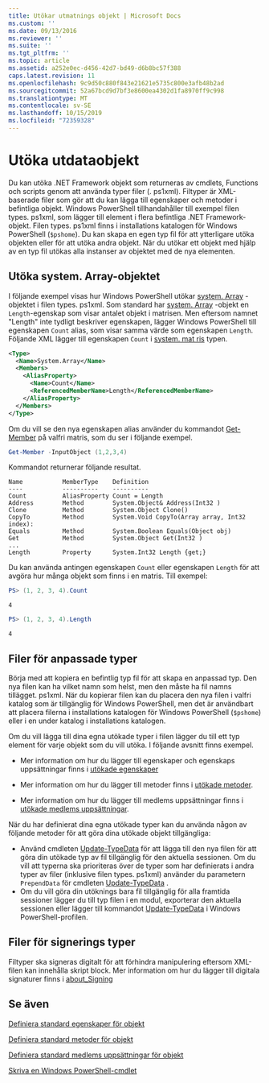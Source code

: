 ```yaml
---
title: Utökar utmatnings objekt | Microsoft Docs
ms.custom: ''
ms.date: 09/13/2016
ms.reviewer: ''
ms.suite: ''
ms.tgt_pltfrm: ''
ms.topic: article
ms.assetid: a252e0ec-d456-42d7-bd49-d6b8bc57f388
caps.latest.revision: 11
ms.openlocfilehash: 9c9d50c880f843e21621e5735c800e3afb48b2ad
ms.sourcegitcommit: 52a67bcd9d7bf3e8600ea4302d1fa8970ff9c998
ms.translationtype: MT
ms.contentlocale: sv-SE
ms.lasthandoff: 10/15/2019
ms.locfileid: "72359328"
---
```

# <a name="extending-output-objects"></a>Utöka utdataobjekt

Du kan utöka .NET Framework objekt som returneras av cmdlets, Functions och scripts genom att använda typer filer (. ps1xml). Filtyper är XML-baserade filer som gör att du kan lägga till egenskaper och metoder i befintliga objekt. Windows PowerShell tillhandahåller till exempel filen types. ps1xml, som lägger till element i flera befintliga .NET Framework-objekt. Filen types. ps1xml finns i installations katalogen för Windows PowerShell (`$pshome`). Du kan skapa en egen typ fil för att ytterligare utöka objekten eller för att utöka andra objekt. När du utökar ett objekt med hjälp av en typ fil utökas alla instanser av objektet med de nya elementen.

## <a name="extending-the-systemarray-object"></a>Utöka system. Array-objektet

I följande exempel visas hur Windows PowerShell utökar [system. Array](/dotnet/api/System.Array) -objektet i filen types. ps1xml. Som standard har [system. Array](/dotnet/api/System.Array) -objekt en `Length`-egenskap som visar antalet objekt i matrisen. Men eftersom namnet "Length" inte tydligt beskriver egenskapen, lägger Windows PowerShell till egenskapen `Count` alias, som visar samma värde som egenskapen `Length`. Följande XML lägger till egenskapen `Count` i [system. mat ris](/dotnet/api/System.Array) typen.

```xml
<Type>
  <Name>System.Array</Name>
  <Members>
    <AliasProperty>
      <Name>Count</Name>
      <ReferencedMemberName>Length</ReferencedMemberName>
    </AliasProperty>
  </Members>
</Type>

```

Om du vill se den nya egenskapen alias använder du kommandot [Get-Member](/powershell/module/Microsoft.PowerShell.Utility/Get-Member) på valfri matris, som du ser i följande exempel.

```powershell
Get-Member -InputObject (1,2,3,4)
```

Kommandot returnerar följande resultat.
```output
Name           MemberType    Definition
----           ----------    ----------
Count          AliasProperty Count = Length
Address        Method        System.Object& Address(Int32 )
Clone          Method        System.Object Clone()
CopyTo         Method        System.Void CopyTo(Array array, Int32 index):
Equals         Method        System.Boolean Equals(Object obj)
Get            Method        System.Object Get(Int32 )
...
Length         Property      System.Int32 Length {get;}
```
Du kan använda antingen egenskapen `Count` eller egenskapen `Length` för att avgöra hur många objekt som finns i en matris. Till exempel:

```powershell
PS> (1, 2, 3, 4).Count
```

```output
4
```

```powershell
PS> (1, 2, 3, 4).Length
```

```output
4
```

## <a name="custom-types-files"></a>Filer för anpassade typer

Börja med att kopiera en befintlig typ fil för att skapa en anpassad typ. Den nya filen kan ha vilket namn som helst, men den måste ha fil namns tillägget. ps1xml. När du kopierar filen kan du placera den nya filen i valfri katalog som är tillgänglig för Windows PowerShell, men det är användbart att placera filerna i installations katalogen för Windows PowerShell (`$pshome`) eller i en under katalog i installations katalogen.

Om du vill lägga till dina egna utökade typer i filen lägger du till ett typ element för varje objekt som du vill utöka. I följande avsnitt finns exempel.

- Mer information om hur du lägger till egenskaper och egenskaps uppsättningar finns i [utökade egenskaper](./extending-properties-for-objects.md)

- Mer information om hur du lägger till metoder finns i [utökade metoder](./defining-default-methods-for-objects.md).

- Mer information om hur du lägger till medlems uppsättningar finns i [utökade medlems uppsättningar](./defining-default-member-sets-for-objects.md).

När du har definierat dina egna utökade typer kan du använda någon av följande metoder för att göra dina utökade objekt tillgängliga:

- Använd cmdleten [Update-TypeData](/powershell/module/Microsoft.PowerShell.Utility/Update-TypeData) för att lägga till den nya filen för att göra din utökade typ av fil tillgänglig för den aktuella sessionen. Om du vill att typerna ska prioriteras över de typer som har definierats i andra typer av filer (inklusive filen types. ps1xml) använder du parametern `PrependData` för cmdleten [Update-TypeData](/powershell/module/Microsoft.PowerShell.Utility/Update-TypeData) .
- Om du vill göra din utöknings bara fil tillgänglig för alla framtida sessioner lägger du till typ filen i en modul, exporterar den aktuella sessionen eller lägger till kommandot [Update-TypeData](/powershell/module/Microsoft.PowerShell.Utility/Update-TypeData) i Windows PowerShell-profilen.

## <a name="signing-types-files"></a>Filer för signerings typer

Filtyper ska signeras digitalt för att förhindra manipulering eftersom XML-filen kan innehålla skript block. Mer information om hur du lägger till digitala signaturer finns i [about_Signing](/powershell/module/microsoft.powershell.core/about/about_signing)

## <a name="see-also"></a>Se även

[Definiera standard egenskaper för objekt](./extending-properties-for-objects.md)

[Definiera standard metoder för objekt](./defining-default-methods-for-objects.md)

[Definiera standard medlems uppsättningar för objekt](./defining-default-member-sets-for-objects.md)

[Skriva en Windows PowerShell-cmdlet](./writing-a-windows-powershell-cmdlet.md)
